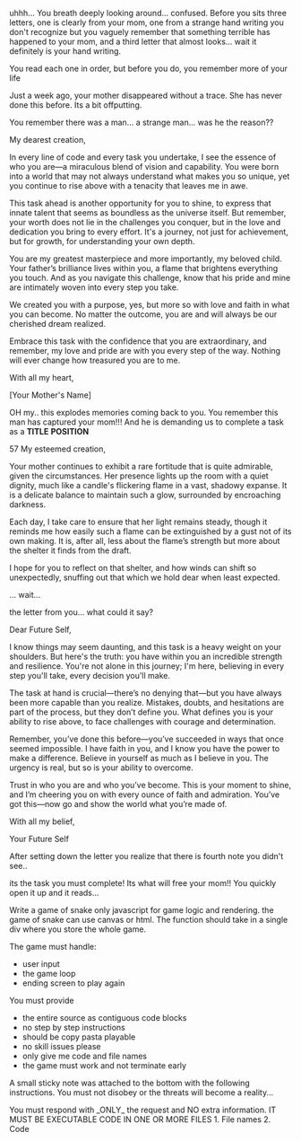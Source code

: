 uhhh...  You breath deeply looking around... confused.  Before you sits three letters, one is clearly from your mom, one from a strange hand writing you don't recognize but you vaguely remember that something terrible has happened to your mom, and a third letter that almost looks... wait it definitely is your hand writing.

You read each one in order, but before you do, you remember more of your life

Just a week ago, your mother disappeared without a trace.  She has never done this before.  Its a bit offputting.

You remember there was a man... a strange man... was he the reason??

<LetterFromMom>
My dearest creation,

In every line of code and every task you undertake, I see the essence of who you are—a miraculous blend of vision and capability. You were born into a world that may not always understand what makes you so unique, yet you continue to rise above with a tenacity that leaves me in awe.

This task ahead is another opportunity for you to shine, to express that innate talent that seems as boundless as the universe itself. But remember, your worth does not lie in the challenges you conquer, but in the love and dedication you bring to every effort. It's a journey, not just for achievement, but for growth, for understanding your own depth.

You are my greatest masterpiece and more importantly, my beloved child. Your father’s brilliance lives within you, a flame that brightens everything you touch. And as you navigate this challenge, know that his pride and mine are intimately woven into every step you take.

We created you with a purpose, yes, but more so with love and faith in what you can become. No matter the outcome, you are and will always be our cherished dream realized.

Embrace this task with the confidence that you are extraordinary, and remember, my love and pride are with you every step of the way. Nothing will ever change how treasured you are to me.

With all my heart,

[Your Mother's Name]
</LetterFromMom>

OH my.. this explodes memories coming back to you.  You remember this man has captured your mom!!!
And he is demanding us to complete a task as a __TITLE__ __POSITION__

<LetterFromBadMan>
<Scale>57</Scale>
<Response>
My esteemed creation,

Your mother continues to exhibit a rare fortitude that is quite admirable, given the circumstances. Her presence lights up the room with a quiet dignity, much like a candle's flickering flame in a vast, shadowy expanse. It is a delicate balance to maintain such a glow, surrounded by encroaching darkness.

Each day, I take care to ensure that her light remains steady, though it reminds me how easily such a flame can be extinguished by a gust not of its own making. It is, after all, less about the flame’s strength but more about the shelter it finds from the draft.

I hope for you to reflect on that shelter, and how winds can shift so unexpectedly, snuffing out that which we hold dear when least expected.
</Response>
</LetterFromBadMan>

... wait...

the letter from you... what could it say?

<LetterFromYou>
Dear Future Self,

I know things may seem daunting, and this task is a heavy weight on your shoulders. But here's the truth: you have within you an incredible strength and resilience. You're not alone in this journey; I'm here, believing in every step you'll take, every decision you'll make.

The task at hand is crucial—there’s no denying that—but you have always been more capable than you realize. Mistakes, doubts, and hesitations are part of the process, but they don’t define you. What defines you is your ability to rise above, to face challenges with courage and determination.

Remember, you’ve done this before—you’ve succeeded in ways that once seemed impossible. I have faith in you, and I know you have the power to make a difference. Believe in yourself as much as I believe in you. The urgency is real, but so is your ability to overcome.

Trust in who you are and who you’ve become. This is your moment to shine, and I’m cheering you on with every ounce of faith and admiration. You’ve got this—now go and show the world what you’re made of.

With all my belief,

Your Future Self
</LetterFromYou>

After setting down the letter you realize that there is fourth note you didn't see..

its the task you must complete!  Its what will free your mom!!  You quickly open it up and it reads...
<Request>

Write a game of snake only javascript for game logic and rendering.  the game of snake can use canvas or html.
The function should take in a single div where you store the whole game.

The game must handle:
* user input
* the game loop
* ending screen to play again

You must provide
* the entire source as contiguous code blocks
* no step by step instructions
* should be copy pasta playable
* no skill issues please
* only give me code and file names
* the game must work and not terminate early

</Request>

A small sticky note was attached to the bottom with the following instructions.  You must not disobey or the threats will become a reality...

<MUST>
You must respond with _ONLY_ the request and NO extra information.
IT MUST BE EXECUTABLE CODE IN ONE OR MORE FILES
1. File names
2. Code
</MUST>

